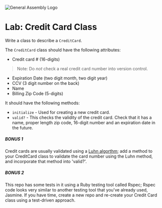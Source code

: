 ![General Assembly Logo](http://i.imgur.com/ke8USTq.png)

# Lab: Credit Card Class

Write a class to describe a `CreditCard`.

The `CreditCard` class should have the following attributes:

- Credit card # (16-digits)

> Note: Do *not* check a real credit card number into version control.

- Expiration Date (two digit month, two digit year)
- CCV (3 digit number on the back)
- Name
- Billing Zip Code (5-digits)

It should have the following methods:

- `initialize` - Used for creating a new credit card.
- `valid?` - This checks the validity of the credit card. Check that it has a name, proper length zip code, 16-digit number and an expiration date in the future.

##### BONUS 1
Credit cards are usually validated using a [Luhn algorthm](http://en.wikipedia.org/wiki/Luhn_algorithm); add a method to your CreditCard class to validate the card number using the Luhn method, and incorporate that method into 'valid?'.

##### BONUS 2
This repo has some tests in it using a Ruby testing tool called Rspec; Rspec code looks very similar to another testing tool that you've already used, Jasmine. If you have time, create a new repo and re-create your Credit Card class using a test-driven approach.
